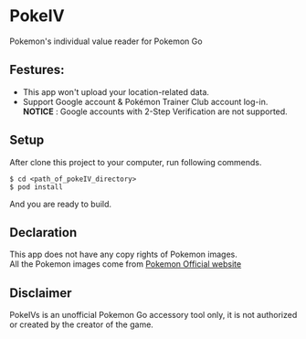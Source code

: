 # PokeIV
Pokemon's individual value reader for Pokemon Go

## Festures:
* This app won't upload your location-related data.
* Support Google account & Pokémon Trainer Club account log-in.<br>
**NOTICE** : Google accounts with 2-Step Verification are not supported.

## Setup
After clone this project to your computer, run following commends.
````
$ cd <path_of_pokeIV_directory> 
$ pod install
````
And you are ready to build.

## Declaration
This app does not have any copy rights of Pokemon images.<br>
All the Pokemon images come from [Pokemon Official website](http://www.pokemon.com/)

## Disclaimer
PokeIVs is an unofficial Pokemon Go accessory tool only, it is not authorized or created by the creator of the game.
